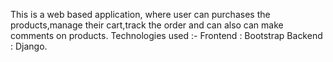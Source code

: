 This is a web based application, where user can purchases the products,manage their cart,track the order and can also can make comments on products. 
Technologies used :-  Frontend : Bootstrap
                      Backend  : Django.
